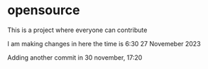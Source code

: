 # opensource
This is a project where everyone can contribute

I am making changes in here the time is 6:30 27 Novemeber 2023

Adding another commit in 30 november, 17:20
